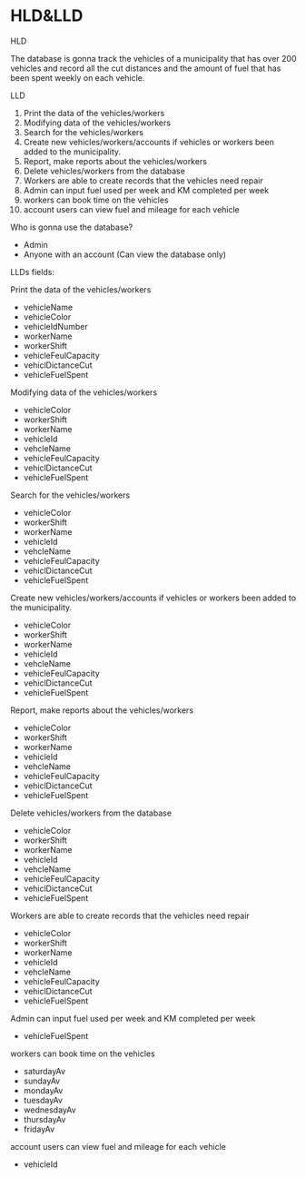 # HLD\&LLD

HLD

The database is gonna track the vehicles of a municipality that has over 200 vehicles and record all the cut distances and the amount of fuel that has been spent weekly on each vehicle.



LLD

1. Print the data of the vehicles/workers
2. Modifying data of the vehicles/workers
3. Search for the vehicles/workers
4. Create new vehicles/workers/accounts if vehicles or workers been added to the municipality.
5. Report, make reports about the vehicles/workers
6. Delete vehicles/workers from the database
7. Workers are able to create records that the vehicles need repair
8. Admin can input fuel used per week and KM completed per week&#x20;
9. workers can book time on the vehicles &#x20;
10. account users can view fuel and mileage for each vehicle&#x20;

Who is gonna use the database?

* Admin
* Anyone with an account (Can view the database only)

LLDs fields:

Print the data of the vehicles/workers

* vehicleName&#x20;
* vehicleColor&#x20;
* vehicleIdNumber
* workerName
* workerShift
* vehicleFeulCapacity
* vehiclDictanceCut
* vehicleFuelSpent

Modifying data of the vehicles/workers

* vehicleColor
* workerShift
* workerName
* vehicleId
* vehcleName
* vehicleFeulCapacity
* vehiclDictanceCut
* vehicleFuelSpent

Search for the vehicles/workers

* vehicleColor
* workerShift
* workerName
* vehicleId
* vehcleName
* vehicleFeulCapacity
* vehiclDictanceCut
* vehicleFuelSpent

Create new vehicles/workers/accounts if vehicles or workers been added to the municipality.

* vehicleColor
* workerShift
* workerName
* vehicleId
* vehcleName
* vehicleFeulCapacity
* vehiclDictanceCut
* vehicleFuelSpent

Report, make reports about the vehicles/workers

* vehicleColor
* workerShift
* workerName
* vehicleId
* vehcleName
* vehicleFeulCapacity
* vehiclDictanceCut
* vehicleFuelSpent

Delete vehicles/workers from the database

* vehicleColor
* workerShift
* workerName
* vehicleId
* vehcleName
* vehicleFeulCapacity
* vehiclDictanceCut
* vehicleFuelSpent

Workers are able to create records that the vehicles need repair

* vehicleColor
* workerShift
* workerName
* vehicleId
* vehcleName
* vehicleFeulCapacity
* vehiclDictanceCut
* vehicleFuelSpent

Admin can input fuel used per week and KM completed per week

* vehicleFuelSpent

workers can book time on the vehicles &#x20;

* saturdayAv
* sundayAv
* mondayAv
* tuesdayAv
* wednesdayAv
* thursdayAv
* fridayAv

account users can view fuel and mileage for each vehicle&#x20;

* vehicleId
